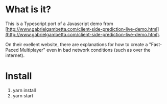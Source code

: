 # What is it?
This is a Typescript port of a Javascript demo from [http://www.gabrielgambetta.com/client-side-prediction-live-demo.html](http://www.gabrielgambetta.com/client-side-prediction-live-demo.html).

On their exellent website, there are explanations for how to create a "Fast-Paced Multiplayer" even in bad network conditions (such as over the internet).

# Install
1. yarn install
2. yarn start